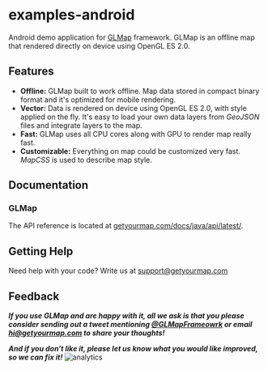 # examples-android
Android demo application for [GLMap](https://getyourmap.com) framework. GLMap is an offline map that rendered directly on device using OpenGL ES 2.0.

## Features

* **Offline:** GLMap built to work offline. Map data stored in compact binary format and it's optimized for mobile rendering.
* **Vector:** Data is rendered on device using OpenGL ES 2.0, with style applied on the fly. It's easy to load your own data layers from *GeoJSON* files and integrate layers to the map.
* **Fast:** GLMap uses all CPU cores along with GPU to render map really fast.
* **Customizable:**  Everything on map could be customized very fast. *MapCSS* is used to describe map style.

## Documentation

### GLMap

The API reference is located at [getyourmap.com/docs/java/api/latest/](https://getyourmap.com/docs/java/api/latest/).

## Getting Help

Need help with your code? Write us at [support@getyourmap.com](mailto:support@getyourmap.com)

## Feedback

**_If you use GLMap and are happy with it, all we ask is that you please consider sending out a tweet mentioning [@GLMapFrameowrk](https://twitter.com/GLMapFrameowrk) or email [hi@getyourmap.com](mailto:hi@getyourmap.com) to share your thoughts!_**

**_And if you don't like it, please let us know what you would like improved, so we can fix it!_**
![analytics](https://www.facebook.com/tr?id=1514826728831437&ev=ReadmeView&noscript=1)
